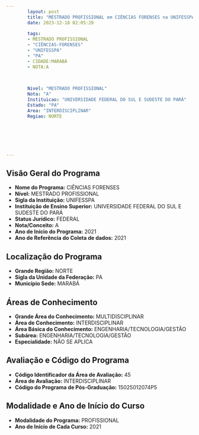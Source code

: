 ```yaml
---
        layout: post
        title: "MESTRADO PROFISSIONAL em CIÊNCIAS FORENSES na UNIFESSPA  "
        date: 2023-12-18 02:05:29
     
        tags:
        - MESTRADO PROFISSIONAL
        - "CIÊNCIAS-FORENSES"
        - "UNIFESSPA"
        - "PA"
        - CIDADE:MARABÁ
        - NOTA:A
        
       

        Nivel: "MESTRADO PROFISSIONAL"
        Nota: "A"
        Instituicao: "UNIVERSIDADE FEDERAL DO SUL E SUDESTE DO PARÁ"
        Estado: "PA"
        Area: "INTERDISCIPLINAR"
        Regiao: NORTE
        
        
        
        
        
        
---
```

## Visão Geral do Programa
- **Nome do Programa:** CIÊNCIAS FORENSES
- **Nível:** MESTRADO PROFISSIONAL
- **Sigla da Instituição:** UNIFESSPA
- **Instituição de Ensino Superior:** UNIVERSIDADE FEDERAL DO SUL E SUDESTE DO PARÁ
- **Status Jurídico:** FEDERAL
- **Nota/Conceito:** A
- **Ano de Início do Programa:** 2021
- **Ano de Referência do Coleta de dados:** 2021

## Localização do Programa
- **Grande Região:** NORTE
- **Sigla da Unidade da Federação:** PA
- **Município Sede:** MARABÁ

## Áreas de Conhecimento
- **Grande Área do Conhecimento:** MULTIDISCIPLINAR
- **Área de Conhecimento:** INTERDISCIPLINAR
- **Área Básica do Conhecimento:** ENGENHARIA/TECNOLOGIA/GESTÃO
- **Subárea:** ENGENHARIA/TECNOLOGIA/GESTÃO
- **Especialidade:** NÃO SE APLICA

## Avaliação e Código do Programa
- **Código Identificador da Área de Avaliação:** 45
- **Área de Avaliação:** INTERDISCIPLINAR
- **Código do Programa de Pós-Graduação:** 15025012074P5


## Modalidade e Ano de Início do Curso
- **Modalidade do Programa:** PROFISSIONAL
- **Ano de Início de Cada Curso:** 2021
